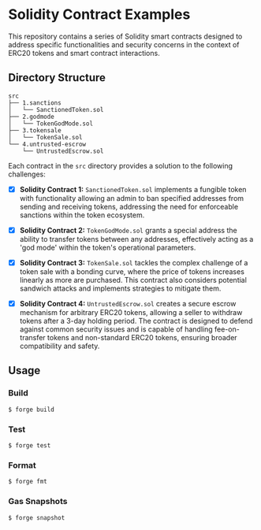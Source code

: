 # Solidity Contract Examples

This repository contains a series of Solidity smart contracts designed to address specific functionalities and security concerns in the context of ERC20 tokens and smart contract interactions.

## Directory Structure

```
src
├── 1.sanctions
│   └── SanctionedToken.sol
├── 2.godmode
│   └── TokenGodMode.sol
├── 3.tokensale
│   └── TokenSale.sol
└── 4.untrusted-escrow
    └── UntrustedEscrow.sol
```

Each contract in the `src` directory provides a solution to the following challenges:

- [x] **Solidity Contract 1:** `SanctionedToken.sol` implements a fungible token with functionality allowing an admin to ban specified addresses from sending and receiving tokens, addressing the need for enforceable sanctions within the token ecosystem.

- [x] **Solidity Contract 2:** `TokenGodMode.sol` grants a special address the ability to transfer tokens between any addresses, effectively acting as a 'god mode' within the token's operational parameters.

- [x] **Solidity Contract 3:** `TokenSale.sol` tackles the complex challenge of a token sale with a bonding curve, where the price of tokens increases linearly as more are purchased. This contract also considers potential sandwich attacks and implements strategies to mitigate them.

- [x] **Solidity Contract 4:** `UntrustedEscrow.sol` creates a secure escrow mechanism for arbitrary ERC20 tokens, allowing a seller to withdraw tokens after a 3-day holding period. The contract is designed to defend against common security issues and is capable of handling fee-on-transfer tokens and non-standard ERC20 tokens, ensuring broader compatibility and safety.

## Usage

### Build

```shell
$ forge build
```

### Test

```shell
$ forge test
```

### Format

```shell
$ forge fmt
```

### Gas Snapshots

```shell
$ forge snapshot
```
